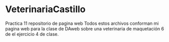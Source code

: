 # VeterinariaCastillo
Practica 11 repositorio de pagina web
Todos estos archivos conforman mi pagina web para la clase de DAweb
sobre una veterinaria de maquetación 6 de el ejercicio 4 de clase.
